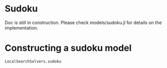 # Sudoku

Doc is still in construction. Please check models/sudoku.jl for details on the implementation.

# Constructing a sudoku model

```@docs
LocalSearchSolvers.sudoku
```